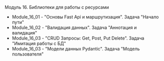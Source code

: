 Модуль 16. Библиотеки для работы с ресурсами
- Module_16_01 - "Основы Fast Api и маршрутизация". Задача "Начало пути"
- Module_16_02 - "Валидация данных". Задача "Аннотация и валидация"
- Module_16_03 - "CRUD Запросы: Get, Post, Put Delete". Задача "Имитация работы с БД"
- Module_16_03 - "Модели данных Pydantic". Задача "Модель пользователя" 
